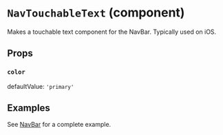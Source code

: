 `NavTouchableText` (component)
==============================

Makes a touchable text component for the NavBar. Typically
used on iOS.

Props
-----

### `color`

defaultValue: `'primary'`

## Examples

See [NavBar](/documentation/NavBar.md) for a complete example.
